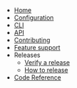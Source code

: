<!--
 - Licensed to the Apache Software Foundation (ASF) under one or more
 - contributor license agreements.  See the NOTICE file distributed with
 - this work for additional information regarding copyright ownership.
 - The ASF licenses this file to You under the Apache License, Version 2.0
 - (the "License"); you may not use this file except in compliance with
 - the License.  You may obtain a copy of the License at
 -
 -   http://www.apache.org/licenses/LICENSE-2.0
 -
 - Unless required by applicable law or agreed to in writing, software
 - distributed under the License is distributed on an "AS IS" BASIS,
 - WITHOUT WARRANTIES OR CONDITIONS OF ANY KIND, either express or implied.
 - See the License for the specific language governing permissions and
 - limitations under the License.
 -->

<!-- prettier-ignore-start -->

- [Home](index.md)
- [Configuration](configuration.md)
- [CLI](cli.md)
- [API](api.md)
- [Contributing](contributing.md)
- [Feature support](feature-support.md)
- Releases
    - [Verify a release](verify-release.md)
    - [How to release](how-to-release.md)
- [Code Reference](reference/)

<!-- prettier-ignore-end -->
